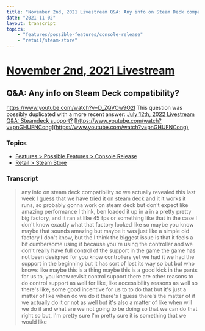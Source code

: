 ```yaml
---
title: "November 2nd, 2021 Livestream Q&A: Any info on Steam Deck compatibility?"
date: "2021-11-02"
layout: transcript
topics:
    - "features/possible-features/console-release"
    - "retail/steam-store"
---
```

# [November 2nd, 2021 Livestream](../2021-11-02.md)
## Q&A: Any info on Steam Deck compatibility?
https://www.youtube.com/watch?v=D_ZQVOw9O2I
This question was possibly duplicated with a more recent answer: [July 12th, 2022 Livestream Q&A: Steamdeck support?](./yt-pnGHUFNCong.md) [https://www.youtube.com/watch?v=pnGHUFNCong](https://www.youtube.com/watch?v=pnGHUFNCong)


### Topics
* [Features > Possible Features > Console Release](../topics/features/possible-features/console-release.md)
* [Retail > Steam Store](../topics/retail/steam-store.md)

### Transcript

> any info on steam deck compatibility so we actually revealed this last week I guess that we have tried it on steam deck and it it works it runs, so probably gonna work on steam deck but don't expect like amazing performance I think, ben loaded it up in a in a pretty pretty big factory, and it ran at like 45 fps or something like that in the case I don't know exactly what that factory looked like so maybe you know maybe that sounds amazing but maybe it was just like a simple old factory I don't know, but the I think the biggest issue is that it feels a bit cumbersome using it because you're using the controller and we don't really have full control of the support in the game the game has not been designed for you know controllers yet we had it we had the support in the beginning but it has sort of lost its way so but but who knows like maybe this is a thing maybe this is a good kick in the pants for us to, you know revisit control support there are other reasons to do control support as well for like, like accessibility reasons as well so there's like, some good incentive for us to to do that but it's just a matter of like when do we do it there's I guess there's the matter of if we actually do it or not as well but it's also a matter of like when will we do it and what are we not going to be doing so that we can do that right so but, I'm pretty sure I'm pretty sure it is something that we would like

